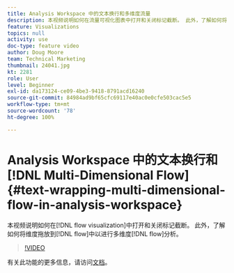 ```yaml
---
title: Analysis Workspace 中的文本换行和多维度流量
description: 本视频说明如何在流量可视化图表中打开和关闭标记截断。 此外，了解如何将维度拖放到流量中以进行多维度流量分析。
feature: Visualizations
topics: null
activity: use
doc-type: feature video
author: Doug Moore
team: Technical Marketing
thumbnail: 24041.jpg
kt: 2281
role: User
level: Beginner
exl-id: da173124-ce09-4be3-9418-8791acd16240
source-git-commit: 84984ad9bf65cfc69117e40ac0e0cfe503cac5e5
workflow-type: tm+mt
source-wordcount: '78'
ht-degree: 100%

---
```


# Analysis Workspace 中的文本换行和[!DNL Multi-Dimensional Flow] {#text-wrapping-multi-dimensional-flow-in-analysis-workspace}

本视频说明如何在[!DNL flow visualization]中打开和关闭标记截断。 此外，了解如何将维度拖放到[!DNL flow]中以进行多维度[!DNL flow]分析。

>[!VIDEO](https://video.tv.adobe.com/v/24041/?quality=12&learn=on)

有关此功能的更多信息，请访问[文档](https://experienceleague.adobe.com/docs/analytics/analyze/analysis-workspace/visualizations/fallout/fallout-flow.html?lang=zh-Hans)。
